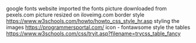 google fonts website imported the fonts
picture downloaded from pexels.com
picture resized on iloveimg.com
border style https://www.w3schools.com/howto/howto_css_style_hr.asp
styling the images https://programmersportal.com/
icon - fontawsome
style the tables https://www.w3schools.com/css/tryit.asp?filename=trycss_table_fancy